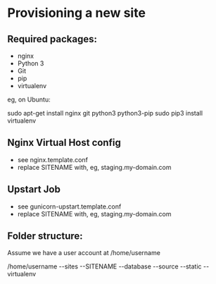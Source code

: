 Provisioning a new site
======================

## Required packages:

* nginx
* Python 3
* Git
* pip
* virtualenv

eg, on Ubuntu:

  sudo apt-get install nginx git python3 python3-pip
  sudo pip3 install virtualenv

## Nginx Virtual Host config

* see nginx.template.conf
* replace SITENAME with, eg, staging.my-domain.com

## Upstart Job

* see gunicorn-upstart.template.conf
* replace SITENAME with, eg, staging.my-domain.com

## Folder structure:

Assume we have a user account at /home/username

/home/username
--sites
  --SITENAME
    --database
    --source
    --static
    --virtualenv


